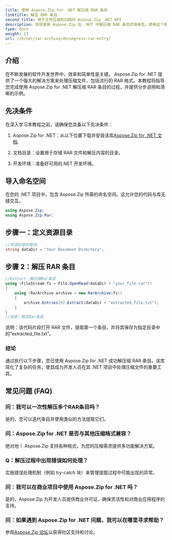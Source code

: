 ```yaml
---
title: 使用 Aspose.Zip for .NET 解压缩 RAR 条目
linktitle: 解压 RAR 条目
second_title: 用于文件压缩和归档的 Aspose.Zip .NET API
description: 发现使用 Aspose.Zip 在 .NET 中解压缩 RAR 条目的简单性。使用这个强大的库轻松处理压缩文件。
type: docs
weight: 11
url: /zh/net/rar-archive/decompress-rar-entry/
---
```


## 介绍

在不断发展的软件开发世界中，效率和简单性是关键。 Aspose.Zip for .NET 提供了一个强大的解决方案来处理压缩文件，包括流行的 RAR 格式。本教程将指导您完成使用 Aspose.Zip for .NET 解压缩 RAR 条目的过程，并提供分步说明和清晰的示例。

## 先决条件

在深入学习本教程之前，请确保您具备以下先决条件：

1.  Aspose.Zip for .NET：从以下位置下载并安装该库[Aspose.Zip for .NET 文档](https://reference.aspose.com/zip/net/).

2. 文档目录：设置用于存储 RAR 文件和解压内容的目录。

3. 开发环境：准备好可用的.NET 开发环境。

## 导入命名空间

在您的 .NET 项目中，包含 Aspose.Zip 所需的命名空间。这允许您的代码与库无缝交互。

```csharp
using Aspose.Zip;
using Aspose.Zip.Rar;
```

## 步骤一：定义资源目录

```csharp
//资源目录的路径。
string dataDir = "Your Document Directory";
```

## 步骤 2：解压 RAR 条目

```csharp
//ExStart：解压缩Rar条目
using (FileStream fs = File.OpenRead(dataDir + "your_file.rar"))
{
    using (RarArchive archive = new RarArchive(fs))
    {
        archive.Entries[0].Extract(dataDir + "extracted_file.txt");
    }
}
//结束：解压Rar条目
```

说明：该代码片段打开 RAR 文件，提取第一个条目，并将其保存为指定目录中的“extracted_file.txt”。

### 结论

通过执行以下步骤，您已使用 Aspose.Zip for .NET 成功解压缩 RAR 条目。该库简化了复杂的任务，使其成为开发人员在其 .NET 项目中处理压缩文件的重要工具。

## 常见问题 (FAQ)

### 问：我可以一次性解压多个RAR条目吗？
是的，您可以迭代条目并使用类似的方法提取它们。

### 问：Aspose.Zip for .NET 是否与其他压缩格式兼容？
绝对地！ Aspose.Zip 支持各种格式，为您的压缩需求提供多功能解决方案。

### Q：解压过程中出现错误如何处理？
实施错误处理机制（例如 try-catch 块）来管理提取过程中可能出现的异常。

### 问：我可以在商业项目中使用 Aspose.Zip for .NET 吗？
是的，Aspose.Zip 为开发人员提供商业许可证，确保灵活性和对商业应用程序的支持。

### 问：如果遇到 Aspose.Zip for .NET 问题，我可以在哪里寻求帮助？
参观[Aspose.Zip 论坛](https://forum.aspose.com/c/zip/37)以获得社区支持和讨论。